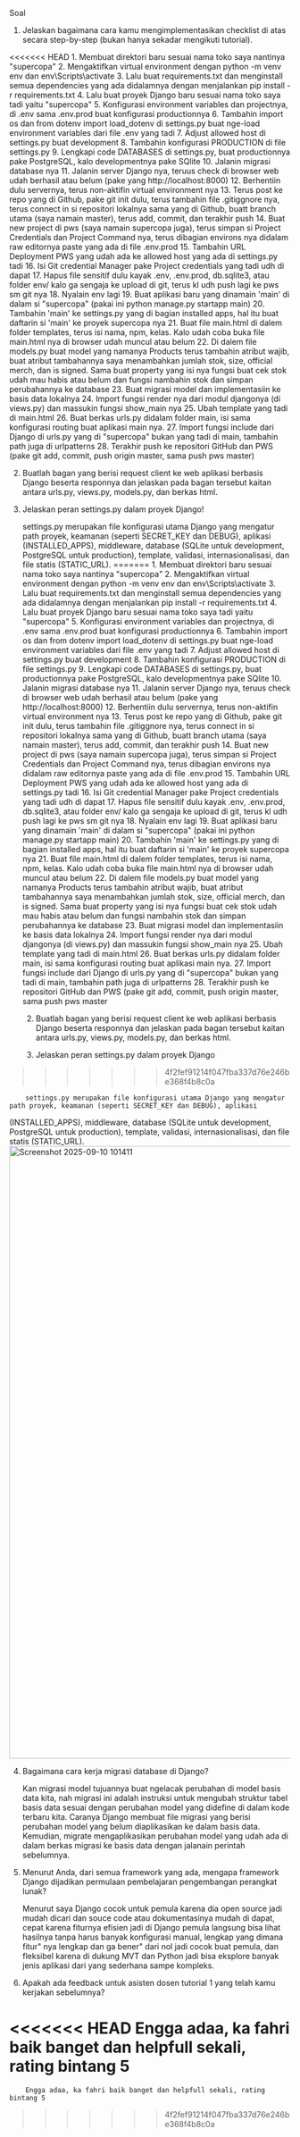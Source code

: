 Soal
1. Jelaskan bagaimana cara kamu mengimplementasikan checklist di atas secara step-by-step (bukan hanya sekadar mengikuti tutorial).

<<<<<<< HEAD
    1. Membuat direktori baru sesuai nama toko saya nantinya "supercopa"
    2. Mengaktifkan virtual environment dengan python -m venv env dan env\Scripts\activate
    3. Lalu buat requirements.txt dan menginstall semua dependencies yang ada didalamnya dengan menjalankan pip install -r requirements.txt
    4. Lalu buat proyek Django baru sesuai nama toko saya tadi yaitu "supercopa"
    5. Konfigurasi environment variables dan projectnya, di .env sama .env.prod buat konfigurasi productionnya
    6. Tambahin import os dan from dotenv import load_dotenv di settings.py buat nge-load environment variables dari file .env yang tadi 
    7. Adjust allowed host di settings.py buat development 
    8. Tambahin konfigurasi PRODUCTION di file settings.py
    9. Lengkapi code DATABASES di settings.py, buat productionnya pake PostgreSQL, kalo developmentnya pake SQlite
    10. Jalanin migrasi database nya
    11. Jalanin server Django nya, teruus check di browser web udah berhasil atau belum (pake yang http://localhost:8000)
    12. Berhentiin dulu servernya, terus non-aktifin virtual environment nya
    13. Terus post ke repo yang di Github, pake git init dulu, terus tambahin file .gitiggnore nya, terus connect in si repositori lokalnya sama yang di Github, buatt branch utama (saya namain master), terus add, commit, dan terakhir push
    14. Buat new project di pws (saya namain supercopa juga), terus simpan si Project Credentials dan Project Command nya, terus dibagian environs nya didalam raw editornya paste yang ada di file .env.prod
    15. Tambahin URL Deployment PWS yang udah ada ke allowed host yang ada di settings.py tadi
    16. Isi Git credential Manager pake Project credentials yang tadi udh di dapat
    17. Hapus file sensitif dulu kayak .env, .env.prod, db.sqlite3, atau folder env/ kalo ga sengaja ke upload di git, terus kl udh push lagi ke pws sm git nya
    18. Nyalain env lagi
    19. Buat aplikasi baru yang dinamain 'main' di dalam si "supercopa" (pakai ini python manage.py startapp main)
    20. Tambahin 'main' ke settings.py yang di bagian installed apps, hal itu buat daftarin si 'main' ke proyek supercopa nya
    21. Buat file main.html di dalem folder templates, terus isi nama, npm, kelas. Kalo udah coba buka file main.html nya di browser udah muncul atau belum
    22. Di dalem file models.py buat model yang namanya Products terus tambahin atribut wajib, buat atribut tambahannya saya menambahkan jumlah stok, size, official merch, dan is signed. Sama buat property yang isi nya fungsi buat cek stok udah mau habis atau belum dan fungsi nambahin stok dan simpan perubahannya ke database
    23. Buat migrasi model dan implementasiin ke basis data lokalnya
    24. Import fungsi render nya dari modul djangonya (di views.py) dan massukin fungsi show_main nya
    25. Ubah template yang tadi di main.html
    26. Buat berkas urls.py didalam folder main, isi sama konfigurasi routing buat aplikasi main nya.
    27. Import fungsi include dari Django di urls.py yang di "supercopa" bukan yang tadi di main, tambahin path juga di urlpatterns
    28. Terakhir push ke repositori GitHub dan PWS (pake git add, commit, push origin master, sama push pws master)


2. Buatlah bagan yang berisi request client ke web aplikasi berbasis Django beserta responnya dan jelaskan pada bagan tersebut kaitan antara urls.py, views.py, models.py, dan berkas html.

3. Jelaskan peran settings.py dalam proyek Django!

    settings.py merupakan file konfigurasi utama Django yang mengatur path proyek, keamanan (seperti SECRET_KEY dan DEBUG), aplikasi (INSTALLED_APPS), middleware, database (SQLite untuk development, PostgreSQL untuk production), template, validasi, internasionalisasi, dan file statis (STATIC_URL).
=======
        1. Membuat direktori baru sesuai nama toko saya nantinya "supercopa"
        2. Mengaktifkan virtual environment dengan python -m venv env dan env\Scripts\activate
        3. Lalu buat requirements.txt dan menginstall semua dependencies yang ada didalamnya dengan menjalankan pip install -r requirements.txt
        4. Lalu buat proyek Django baru sesuai nama toko saya tadi yaitu "supercopa"
        5. Konfigurasi environment variables dan projectnya, di .env sama .env.prod buat konfigurasi productionnya
        6. Tambahin import os dan from dotenv import load_dotenv di settings.py buat nge-load environment variables dari file .env yang tadi 
        7. Adjust allowed host di settings.py buat development 
        8. Tambahin konfigurasi PRODUCTION di file settings.py
        9. Lengkapi code DATABASES di settings.py, buat productionnya pake PostgreSQL, kalo developmentnya pake SQlite
        10. Jalanin migrasi database nya
        11. Jalanin server Django nya, teruus check di browser web udah berhasil atau belum (pake yang http://localhost:8000)
        12. Berhentiin dulu servernya, terus non-aktifin virtual environment nya
        13. Terus post ke repo yang di Github, pake git init dulu, terus tambahin file .gitiggnore nya, terus connect in si repositori lokalnya sama yang di Github, buatt branch utama (saya namain master), terus add, commit, dan terakhir push
        14. Buat new project di pws (saya namain supercopa juga), terus simpan si Project Credentials dan Project Command nya, terus dibagian environs nya didalam raw editornya paste yang ada di file .env.prod
        15. Tambahin URL Deployment PWS yang udah ada ke allowed host yang ada di settings.py tadi
        16. Isi Git credential Manager pake Project credentials yang tadi udh di dapat
        17. Hapus file sensitif dulu kayak .env, .env.prod, db.sqlite3, atau folder env/ kalo ga sengaja ke upload di git, terus kl udh push lagi ke pws sm git nya
        18. Nyalain env lagi
        19. Buat aplikasi baru yang dinamain 'main' di dalam si "supercopa" (pakai ini python manage.py startapp main)
        20. Tambahin 'main' ke settings.py yang di bagian installed apps, hal itu buat daftarin si 'main' ke proyek supercopa nya
        21. Buat file main.html di dalem folder templates, terus isi nama, npm, kelas. Kalo udah coba buka file main.html nya di browser udah muncul atau belum
        22. Di dalem file models.py buat model yang namanya Products terus tambahin atribut wajib, buat atribut tambahannya saya menambahkan jumlah stok, size, official merch, dan is signed. Sama buat property yang isi nya fungsi buat cek stok udah mau habis atau belum dan fungsi nambahin stok dan simpan perubahannya ke database
        23. Buat migrasi model dan implementasiin ke basis data lokalnya
        24. Import fungsi render nya dari modul djangonya (di views.py) dan massukin fungsi show_main nya
        25. Ubah template yang tadi di main.html
        26. Buat berkas urls.py didalam folder main, isi sama konfigurasi routing buat aplikasi main nya.
        27. Import fungsi include dari Django di urls.py yang di "supercopa" bukan yang tadi di main, tambahin path juga di urlpatterns
        28. Terakhir push ke repositori GitHub dan PWS (pake git add, commit, push origin master, sama push pws master


    2. Buatlah bagan yang berisi request client ke web aplikasi berbasis Django beserta responnya dan jelaskan pada bagan tersebut kaitan antara urls.py, views.py, models.py, dan berkas html.
   
    
    

    3. Jelaskan peran settings.py dalam proyek Django
>>>>>>> 4f2fef91214f047fba337d76e246be368f4b8c0a

        settings.py merupakan file konfigurasi utama Django yang mengatur path proyek, keamanan (seperti SECRET_KEY dan DEBUG), aplikasi 
(INSTALLED_APPS), middleware, database (SQLite untuk development, PostgreSQL untuk production), template, validasi, internasionalisasi, dan file statis (STATIC_URL).
 <img width="1682" height="1097" alt="Screenshot 2025-09-10 101411" src="https://github.com/user-attachments/assets/749358ad-33f4-40cb-98ef-27ff7f33c6db" />

4. Bagaimana cara kerja migrasi database di Django?

    Kan migrasi model tujuannya buat ngelacak perubahan di model basis data kita, nah migrasi ini adalah instruksi untuk mengubah struktur tabel basis data sesuai dengan perubahan model yang didefine di dalam kode terbaru kita. Caranya Django membuat file migrasi yang berisi perubahan model yang belum diaplikasikan ke dalam basis data. Kemudian, migrate mengaplikasikan perubahan model yang udah ada di dalam berkas migrasi ke basis data dengan jalanain perintah sebelumnya.

5. Menurut Anda, dari semua framework yang ada, mengapa framework Django dijadikan permulaan pembelajaran pengembangan perangkat lunak? 

    Menurut saya Django cocok untuk pemula karena dia open source jadi mudah dicari dan souce code atau dokumentasinya mudah di dapat, cepat karena fiturnya efisien jadi di Django pemula langsung bisa lihat hasilnya tanpa harus banyak konfigurasi manual, lengkap yang dimana fitur" nya lengkap dan  ga bener" dari nol jadi cocok buat pemula, dan fleksibel karena di dukung MVT dan Python jadi bisa eksplore banyak jenis aplikasi dari yang sederhana sampe kompleks.

6. Apakah ada feedback untuk asisten dosen tutorial 1 yang telah kamu kerjakan sebelumnya?

<<<<<<< HEAD
    Engga adaa, ka fahri baik banget dan helpfull sekali, rating bintang 5 
=======
        Engga adaa, ka fahri baik banget dan helpfull sekali, rating bintang 5 
>>>>>>> 4f2fef91214f047fba337d76e246be368f4b8c0a
